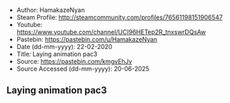 - Author: HamakazeNyan
- Steam Profile: http://steamcommunity.com/profiles/76561198151906547
- Youtube: https://www.youtube.com/channel/UCI96HETep2R_tnxswrDQsAw
- Pastebin: https://pastebin.com/u/HamakazeNyan
- Date (dd-mm-yyyy): 22-02-2020
- Title: Laying animation pac3
- Source: https://pastebin.com/kmgvEhJv
- Source Accessed (dd-mm-yyyy): 20-06-2025

## Laying animation pac3

